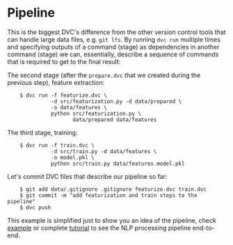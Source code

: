 # Pipeline

This is the biggest DVC's difference from the other version control tools that
can handle large data files, e.g. `git lfs`. By running `dvc run` multiple times
and specifying outputs of a command (stage) as dependencies in another command
(stage) we can, essentially, describe a sequence of commands that is required to
get to the final result:

The second stage (after the `prepare.dvc` that we created during the previous
step), feature extraction:

```dvc
    $ dvc run -f featurize.dvc \
              -d src/featurization.py -d data/prepared \
              -o data/features \
              python src/featurization.py \
                     data/prepared data/features
```

The third stage, training:

```dvc
    $ dvc run -f train.dvc \
              -d src/train.py -d data/features \
              -o model.pkl \
              python src/train.py data/features model.pkl
```

Let's commit DVC files that describe our pipeline so far:

```dvc
    $ git add data/.gitignore .gitignore featurize.dvc train.dvc
    $ git commit -m "add featurization and train steps to the pipeline"
    $ dvc push
```

This example is simplified just to show you an idea of the pipeline, check
[example](/doc/get-started/example-pipeline) or complete
[tutorial](/doc/tutorial) to see the NLP processing pipeline end-to-end.
